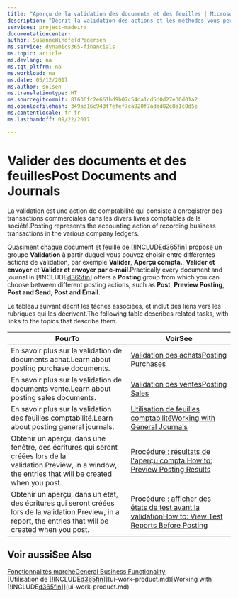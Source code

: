 ```yaml
---
title: "Aperçu de la validation des documents et des feuilles | Microsoft Docs"
description: "Décrit la validation des actions et les méthodes vous permettant de valider des documents et des feuilles."
services: project-madeira
documentationcenter: 
author: SusanneWindfeldPedersen
ms.service: dynamics365-financials
ms.topic: article
ms.devlang: na
ms.tgt_pltfrm: na
ms.workload: na
ms.date: 05/12/2017
ms.author: solsen
ms.translationtype: HT
ms.sourcegitcommit: 81636fc2e661bd9b07c54da1cd5d0d27e30d01a2
ms.openlocfilehash: 349ad16c943f7efef7ca920f7adad82c8a1c0d5e
ms.contentlocale: fr-fr
ms.lasthandoff: 09/22/2017

---
```

# <a name="post-documents-and-journals"></a><span data-ttu-id="63b3c-103">Valider des documents et des feuilles</span><span class="sxs-lookup"><span data-stu-id="63b3c-103">Post Documents and Journals</span></span>
<span data-ttu-id="63b3c-104">La validation est une action de comptabilité qui consiste à enregistrer des transactions commerciales dans les divers livres comptables de la société.</span><span class="sxs-lookup"><span data-stu-id="63b3c-104">Posting represents the accounting action of recording business transactions in the various company ledgers.</span></span>

<span data-ttu-id="63b3c-105">Quasiment chaque document et feuille de [!INCLUDE[d365fin](includes/d365fin_md.md)] propose un groupe **Validation** à partir duquel vous pouvez choisir entre différentes actions de validation, par exemple **Valider**, **Aperçu compta.**, **Valider et envoyer** et **Valider et envoyer par e-mail**.</span><span class="sxs-lookup"><span data-stu-id="63b3c-105">Practically every document and journal in [!INCLUDE[d365fin](includes/d365fin_md.md)] offers a **Posting** group from which you can choose between different posting actions, such as **Post**, **Preview Posting**, **Post and Send**, **Post and Email**.</span></span>

<span data-ttu-id="63b3c-106">Le tableau suivant décrit les tâches associées, et inclut des liens vers les rubriques qui les décrivent.</span><span class="sxs-lookup"><span data-stu-id="63b3c-106">The following table describes related tasks, with links to the topics that describe them.</span></span>

| <span data-ttu-id="63b3c-107">Pour</span><span class="sxs-lookup"><span data-stu-id="63b3c-107">To</span></span> | <span data-ttu-id="63b3c-108">Voir</span><span class="sxs-lookup"><span data-stu-id="63b3c-108">See</span></span> |
| --- | --- |
| <span data-ttu-id="63b3c-109">En savoir plus sur la validation de documents achat.</span><span class="sxs-lookup"><span data-stu-id="63b3c-109">Learn about posting purchase documents.</span></span> |[<span data-ttu-id="63b3c-110">Validation des achats</span><span class="sxs-lookup"><span data-stu-id="63b3c-110">Posting Purchases</span></span>](ui-post-purchases.md) |
| <span data-ttu-id="63b3c-111">En savoir plus sur la validation de documents vente.</span><span class="sxs-lookup"><span data-stu-id="63b3c-111">Learn about posting sales documents.</span></span> |[<span data-ttu-id="63b3c-112">Validation des ventes</span><span class="sxs-lookup"><span data-stu-id="63b3c-112">Posting Sales</span></span>](ui-post-sales.md) |
| <span data-ttu-id="63b3c-113">En savoir plus sur la validation des feuilles comptabilité.</span><span class="sxs-lookup"><span data-stu-id="63b3c-113">Learn about posting general journals.</span></span> |[<span data-ttu-id="63b3c-114">Utilisation de feuilles comptabilité</span><span class="sxs-lookup"><span data-stu-id="63b3c-114">Working with General Journals</span></span>](ui-work-general-journals.md) |
| <span data-ttu-id="63b3c-115">Obtenir un aperçu, dans une fenêtre, des écritures qui seront créées lors de la validation.</span><span class="sxs-lookup"><span data-stu-id="63b3c-115">Preview, in a window, the entries that will be created when you post.</span></span> |[<span data-ttu-id="63b3c-116">Procédure : résultats de l'aperçu compta.</span><span class="sxs-lookup"><span data-stu-id="63b3c-116">How to: Preview Posting Results</span></span>](ui-how-preview-post-results.md) |
| <span data-ttu-id="63b3c-117">Obtenir un aperçu, dans un état, des écritures qui seront créées lors de la validation.</span><span class="sxs-lookup"><span data-stu-id="63b3c-117">Preview, in a report, the entries that will be created when you post.</span></span> |[<span data-ttu-id="63b3c-118">Procédure : afficher des états de test avant la validation</span><span class="sxs-lookup"><span data-stu-id="63b3c-118">How to: View Test Reports Before Posting</span></span>](ui-how-view-test-reports-posting.md) |

## <a name="see-also"></a><span data-ttu-id="63b3c-119">Voir aussi</span><span class="sxs-lookup"><span data-stu-id="63b3c-119">See Also</span></span>
[<span data-ttu-id="63b3c-120">Fonctionnalités marché</span><span class="sxs-lookup"><span data-stu-id="63b3c-120">General Business Functionality</span></span>](ui-across-business-areas.md)  
<span data-ttu-id="63b3c-121">[Utilisation de [!INCLUDE[d365fin](includes/d365fin_md.md)]](ui-work-product.md)</span><span class="sxs-lookup"><span data-stu-id="63b3c-121">[Working with [!INCLUDE[d365fin](includes/d365fin_md.md)]](ui-work-product.md)</span></span>


